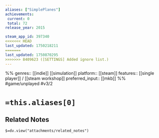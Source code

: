 ```yaml
---
aliases: ["SimplePlanes"]
achievements:
 current: 0
 total: 72
release_year: 2015

steam_app_id: 397340
<<<<<<< HEAD
last_updated: 1750218211
=======
last_updated: 1750870295
>>>>>>> 8409623 ([SETTINGS] Added ignore list.)
---
```

%%
genres:: [[indie]] [[simulation]]
platform:: [[steam]]
features:: [[single player]] / [[steam workshop]]
preferred_input:: [[mkb]]
%%
#game/unplayed
#v3/2

# `=this.aliases[0]`
## Related Notes
`$=dv.view("attachments/related_notes")`
